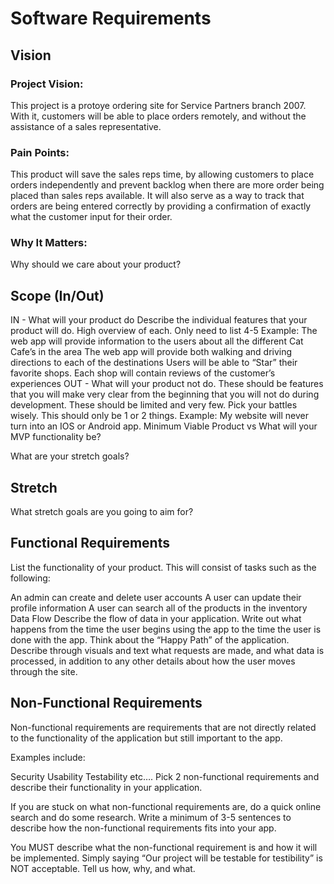 # Software Requirements

## Vision

### Project Vision: 
This project is a protoye ordering site for Service Partners branch 2007. With it, customers will be able to place orders remotely, and without the assistance of a sales representative.

### Pain Points:
This product will save the sales reps time, by allowing customers to place orders independently and prevent backlog when there are more order being placed than sales reps available. It will also serve as a way to track that orders are being entered correctly by providing a confirmation of exactly what the customer input for their order.

### Why It Matters:
Why should we care about your product?

## Scope (In/Out)
IN - What will your product do
Describe the individual features that your product will do.
High overview of each. Only need to list 4-5
Example:
The web app will provide information to the users about all the different Cat Cafe’s in the area
The web app will provide both walking and driving directions to each of the destinations
Users will be able to “Star” their favorite shops.
Each shop will contain reviews of the customer’s experiences
OUT - What will your product not do.
These should be features that you will make very clear from the beginning that you will not do during development. These should be limited and very few. Pick your battles wisely. This should only be 1 or 2 things. Example: My website will never turn into an IOS or Android app.
Minimum Viable Product vs
What will your MVP functionality be?

What are your stretch goals?

## Stretch
What stretch goals are you going to aim for?

## Functional Requirements
List the functionality of your product. This will consist of tasks such as the following:

An admin can create and delete user accounts
A user can update their profile information
A user can search all of the products in the inventory
Data Flow
Describe the flow of data in your application. Write out what happens from the time the user begins using the app to the time the user is done with the app. Think about the “Happy Path” of the application. Describe through visuals and text what requests are made, and what data is processed, in addition to any other details about how the user moves through the site.

## Non-Functional Requirements
Non-functional requirements are requirements that are not directly related to the functionality of the application but still important to the app.

Examples include:

Security
Usability
Testability
etc….
Pick 2 non-functional requirements and describe their functionality in your application.

If you are stuck on what non-functional requirements are, do a quick online search and do some research. Write a minimum of 3-5 sentences to describe how the non-functional requirements fits into your app.

You MUST describe what the non-functional requirement is and how it will be implemented. Simply saying “Our project will be testable for testibility” is NOT acceptable. Tell us how, why, and what.
